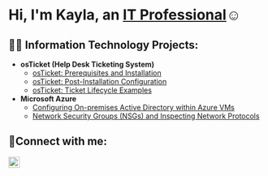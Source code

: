 <h1>Hi, I'm Kayla, an <a href="https://linkedin.com/in/KaylaCarmicle">IT Professional</a>☺</h1>

<h2>👨‍💻 Information Technology Projects:</h2>

- <b>osTicket (Help Desk Ticketing System)</b>
  - [osTicket: Prerequisites and Installation](https://github.com/kcarmicle/osticket-prereqs)
  - [osTicket: Post-Installation Configuration](https://github.com/kcarmicle/osticket-post-installation-config)
  - [osTicket: Ticket Lifecycle Examples](https://github.com/kcarmicle/ticket-lifecycle)
- <b>Microsoft Azure</b>
  - [Configuring On-premises Active Directory within Azure VMs](https://github.com/kcarmicle/configure-ad)
  - [Network Security Groups (NSGs) and Inspecting Network Protocols](https://github.com/kcarmicle/azure-network-protocols)

<h2>🤳Connect with me:</h2>

[<img align="left" alt="Josh | LinkedIn" width="22px" src="https://cdn.jsdelivr.net/npm/simple-icons@v3/icons/linkedin.svg" />][linkedin]

[linkedin]: https://linkedin.com/in/KaylaCarmicle
